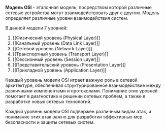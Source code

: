 **Модель OSI** - эталонная модель, посредством которой различные сетевые устройства могут взаимодействовать друг с другом. Модель определяет различные уровни взаимодействия систем.

В данной модели 7 уровней:
1. [[Физический уровень (Physical Layer)]]
2. [[Канальный уровень (Data Link Layer)]]
3. [[Сетевой уровень (Network Layer)]]
4. [[Транспортный уровень (Transport Layer)]]
5. [[Сессионный уровень (Session Layer)]]
6. [[Представительский уровень (Presentation Layer)]]
7. [[Прикладной уровень (Application Layer)]]

Каждый уровень модели OSI играет важную роль в сетевой архитектуре, обеспечивая структурированное взаимодействие между различными компонентами и протоколами. Понимание этих уровней помогает в диагностике и решении сетевых проблем, а также в разработке новых сетевых технологий.

Каждый уровень модели OSI подвержен различным видам атак, и понимание этих атак важно для разработки эффективных мер безопасности и защиты сетевых систем.
